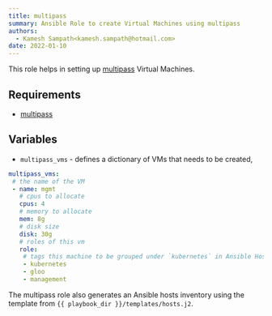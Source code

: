 ```yaml
---
title: multipass
summary: Ansible Role to create Virtual Machines using multipass
authors:
  - Kamesh Sampath<kamesh.sampath@hotmail.com>
date: 2022-01-10
---
```


This role helps in setting up [multipass](https://multipass.run) Virtual Machines.

## Requirements

- [multipass](https://multipass.run)

## Variables

- `multipass_vms` - defines a dictionary of VMs that needs to be created,

```yaml
multipass_vms:
 # the name of the VM
 - name: mgmt
   # cpus to allocate
   cpus: 4
   # memory to allocate
   mem: 8g
   # disk size
   disk: 30g
   # roles of this vm
   role:
    # tags this machine to be grouped under `kubernetes` in Ansible Hosts file
    - kubernetes
    - gloo
    - management
```

The multipass role also generates an Ansible hosts inventory using the template from `{{ playbook_dir }}/templates/hosts.j2`.
